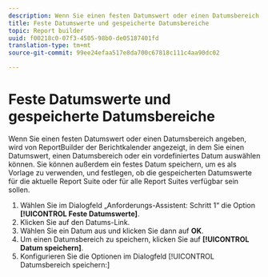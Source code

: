 ```yaml
---
description: Wenn Sie einen festen Datumswert oder einen Datumsbereich angeben, wird von ReportBuilder der Berichtkalender angezeigt, in dem Sie einen Datumswert, einen Datumsbereich oder ein vordefiniertes Datum auswählen können. Sie können außerdem ein festes Datum speichern, um es als Vorlage zu verwenden, und festlegen, ob die gespeicherten Datumswerte für die aktuelle Report Suite oder für alle Report Suites verfügbar sein sollen.
title: Feste Datumswerte und gespeicherte Datumsbereiche
topic: Report builder
uuid: f00218c0-07f3-4505-98b0-de05187401fd
translation-type: tm+mt
source-git-commit: 99ee24efaa517e8da700c67818c111c4aa90dc02

---
```



# Feste Datumswerte und gespeicherte Datumsbereiche

Wenn Sie einen festen Datumswert oder einen Datumsbereich angeben, wird von ReportBuilder der Berichtkalender angezeigt, in dem Sie einen Datumswert, einen Datumsbereich oder ein vordefiniertes Datum auswählen können. Sie können außerdem ein festes Datum speichern, um es als Vorlage zu verwenden, und festlegen, ob die gespeicherten Datumswerte für die aktuelle Report Suite oder für alle Report Suites verfügbar sein sollen.

1. Wählen Sie im Dialogfeld „Anforderungs-Assistent: Schritt 1“ die Option **[!UICONTROL Feste Datumswerte]**.
1. Klicken Sie auf den Datums-Link.
1. Wählen Sie ein Datum aus und klicken Sie dann auf **OK**.
1. Um einen Datumsbereich zu speichern, klicken Sie auf **[!UICONTROL Datum speichern]**.
1. Konfigurieren Sie die Optionen im Dialogfeld [!UICONTROL Datumsbereich speichern:]

